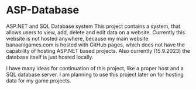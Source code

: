 # ASP-Database
ASP.NET and SQL Database system
This project contains a system, that allows users to view, add, delete and edit data on a website. 
Currently this website is not hosted anywhere, because my main website banaanigames.com is hosted with GitHub pages, which does not have the capability of hosting ASP.NET based projects.
Also currently (15.9.2023) the database itself is just hosted locally.

I have many ideas for continuation of this project, like a proper host and a SQL database server.
I am planning to use this project later on for hosting data for my game projects.
